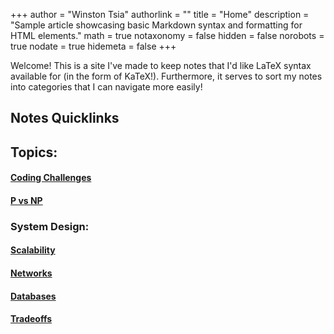 +++
author = "Winston Tsia"
authorlink = ""
title = "Home"
description = "Sample article showcasing basic Markdown syntax and formatting for HTML elements."
math = true
notaxonomy = false
hidden = false
norobots = true
nodate = true
hidemeta = false
+++

Welcome! This is a site I've made to keep notes that I'd like LaTeX syntax available for (in the form of KaTeX!). Furthermore, it serves to sort my notes into categories that I can navigate more easily!

## Notes Quicklinks
## Topics:
#### [Coding Challenges](./posts/cs.codingchallenges)
#### [P vs NP](./posts/cs.pvsnp)

### System Design:
#### [Scalability](./posts/cs.0.scalability)
#### [Networks](./posts/cs.0.networks)
#### [Databases](./posts/cs.0.databases)
#### [Tradeoffs](./posts/cs.0.tradeoffs)

